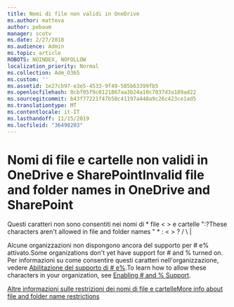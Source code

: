 ```yaml
---
title: Nomi di file non validi in OneDrive
ms.author: matteva
author: pebaum
manager: scotv
ms.date: 2/27/2018
ms.audience: Admin
ms.topic: article
ROBOTS: NOINDEX, NOFOLLOW
localization_priority: Normal
ms.collection: Adm_O365
ms.custom: ''
ms.assetid: 1e27cb97-e3e5-4533-9f49-585b63399fb5
ms.openlocfilehash: 0cbf05f9c0121867aa3b24a10c7037d3a189ad22
ms.sourcegitcommit: b43f77221f47b50c41197a448a9c26c423ce1ad5
ms.translationtype: MT
ms.contentlocale: it-IT
ms.lasthandoff: 11/15/2019
ms.locfileid: "36498203"
---
```

# <a name="invalid-file-and-folder-names-in-onedrive-and-sharepoint"></a><span data-ttu-id="d0b51-102">Nomi di file e cartelle non validi in OneDrive e SharePoint</span><span class="sxs-lookup"><span data-stu-id="d0b51-102">Invalid file and folder names in OneDrive and SharePoint</span></span>

<span data-ttu-id="d0b51-103">Questi caratteri non sono consentiti nei nomi di \* file \< \> e cartelle ":?</span><span class="sxs-lookup"><span data-stu-id="d0b51-103">These characters aren't allowed in file and folder names " \* : \< \> ?</span></span> <span data-ttu-id="d0b51-104">/ \ |</span><span class="sxs-lookup"><span data-stu-id="d0b51-104"></span></span> 
  
<span data-ttu-id="d0b51-105">Alcune organizzazioni non dispongono ancora del supporto per # e% attivato.</span><span class="sxs-lookup"><span data-stu-id="d0b51-105">Some organizations don't yet have support for # and % turned on.</span></span> <span data-ttu-id="d0b51-106">Per informazioni su come consentire questi caratteri nell'organizzazione, vedere [Abilitazione del supporto di # e%](https://go.microsoft.com/fwlink/?linkid=862611).</span><span class="sxs-lookup"><span data-stu-id="d0b51-106">To learn how to allow these characters in your organization, see [Enabling # and % Support](https://go.microsoft.com/fwlink/?linkid=862611).</span></span> 
  
[<span data-ttu-id="d0b51-107">Altre informazioni sulle restrizioni dei nomi di file e cartelle</span><span class="sxs-lookup"><span data-stu-id="d0b51-107">More info about file and folder name restrictions</span></span>](https://go.microsoft.com/fwlink/?linkid=866430)
  

